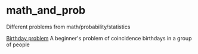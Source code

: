 # math_and_prob
Different problems from math/probability/statistics

[Birthday problem](https://github.com/arcadynovosyolov/math_and_prob/blob/master/birthday_problem.ipynb) A beginner's problem of coincidence birthdays in a group of people
